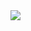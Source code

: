 <a>
  <img align="center" src="https://github-readme-stats.vercel.app/api?username=tejas-xd&include_all_commits=true&count_private=true&border_radius=8&theme=codeSTACKr&include_all_commits=true&&hide=issues" />
</a>
